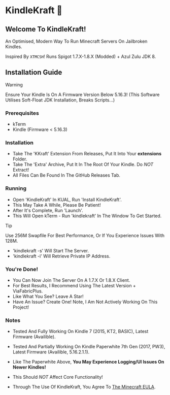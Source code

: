 # KindleKraft 📱

## Welcome To **KindleKraft**!

An Optimised, Modern Way To Run Minecraft Servers On Jailbroken Kindles.

Inspired By `XTMCSH`! Runs Spigot 1.7.X-1.8.X (Modded) + Azul Zulu JDK 8. 

## Installation Guide

> [!WARNING]  
> Ensure Your Kindle Is On A Firmware Version Below 5.16.3! (This Software Utilises Soft-Float JDK Installation, Breaks Scripts...)

### Prerequisites

- kTerm
- Kindle (Firmware < 5.16.3)

### Installation

- Take The 'KKraft' Extension From Releases, Put It Into Your **extensions** Folder.
- Take The 'Extra' Archive, Put It In The Root Of Your Kindle. Do *NOT* Extract!
- All Files Can Be Found In The GitHub Releases Tab.

### Running

- Open 'KindleKraft' In KUAL, Run 'Install KindleKraft'.
- This May Take A While, Please Be Patient!
- After It's Complete, Run 'Launch'.
- This Will Open kTerm - Run 'kindlekraft' In The Window To Get Started.

> [!TIP]
> Use 256M Swapfile For Best Performance, Or If You Experience Issues With 128M.

- 'kindlekraft -s' Will Start The Server.
- 'kindlekraft -i' Will Retrieve Private IP Address.

### You're Done!

- You Can Now Join The Server On A 1.7.X Or 1.8.X Client.
- For Best Results, I Recommend Using The Latest Version + ViaFabricPlus.
- Like What You See? Leave A Star!
- Have An Issue? Create One! Note, I Am Not Actively Working On This Project!

### Notes

- Tested And Fully Working On Kindle 7 (2015, KT2, BASIC), Latest Firmware (Availible).
- Tested And Partially Working On Kindle Paperwhite 7th Gen (2017, PW3), Latest Firmware (Availible, 5.16.2.1.1).
- Like The Paperwhite Above, **You May Experience Logging/UI Issues On Newer Kindles!**
- This Should *NOT* Affect Core Functionality!

- Through The Use Of KindleKraft, You Agree To [The Minecraft EULA](https://www.minecraft.net/en-us/eula).